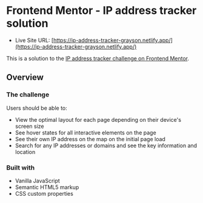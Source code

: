 # Frontend Mentor - IP address tracker solution

- Live Site URL: [https://ip-address-tracker-grayson.netlify.app/](https://ip-address-tracker-grayson.netlify.app/)

This is a solution to the [IP address tracker challenge on Frontend Mentor](https://www.frontendmentor.io/challenges/ip-address-tracker-I8-0yYAH0). 

## Overview

### The challenge

Users should be able to:

- View the optimal layout for each page depending on their device's screen size
- See hover states for all interactive elements on the page
- See their own IP address on the map on the initial page load
- Search for any IP addresses or domains and see the key information and location

### Built with
- Vanilla JavaScript
- Semantic HTML5 markup
- CSS custom properties

